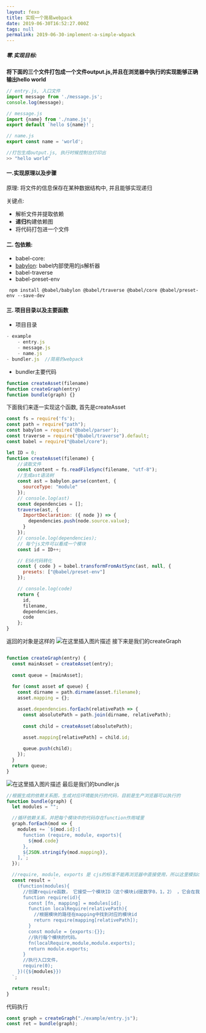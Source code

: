 ```yaml
---
layout: fexo
title: 实现一个简易webpack
date: 2019-06-30T16:52:27.000Z
tags: null
permalink: 2019-06-30-implement-a-simple-wbpack
---
```

##### 零.实现目标: 
**将下面的三个文件打包成一个文件output.js,并且在浏览器中执行的实现能够正确输出hello world**
```js
// entry.js, 入口文件
import message from './message.js';
console.log(message);

// message.js
import {name} from './name.js';
export default `hello ${name}!`;

// name.js
export const name = 'world';

//打包生成output.js, 执行时候控制台打印出
>> "hello world"
```
#### 一.实现原理以及步骤
原理: 将文件的信息保存在某种数据结构中, 并且能够实现递归

 关键点: 

*  解析文件并提取依赖
* **递归**构建依赖图
* 将代码打包进一个文件

#### 二. 包依赖:
* babel-core: 
* [babylon](https://www.npmjs.com/package/babylon): babel内部使用的js解析器
* babel-traverse
* babel-preset-env
```
 npm install @babel/babylon @babel/traverse @babel/core @babel/preset-env --save-dev
```
#### 三. 项目目录以及主要函数
* 项目目录
```js
- example
    - entry.js
    - message.js
    - name.js
- bundler.js  //简易的webpack
```
* bundler主要代码
```js
function createAsset(filename)
function createGraph(entry) 
function bundle(graph) {}
```
下面我们来逐一实现这个函数, 首先是createAsset
```js
const fs = require('fs');
const path = require("path");
const babylon = require('@babel/parser');
const traverse = require("@babel/traverse").default;
const babel = require("@babel/core");

let ID = 0;
function createAsset(filename) {
	//读取文件
	const content = fs.readFileSync(filename, "utf-8");
	//生成ast语法树
	const ast = babylon.parse(content, {
	  sourceType: "module"
	});
	// console.log(ast)
	const dependencies = [];
	traverse(ast, {
	  ImportDeclaration: ({ node }) => {
	    dependencies.push(node.source.value);
	  }
	});
	// console.log(dependencies);
	// 每个js文件可以看成一个模块
	const id = ID++;

	// ES6代码转化
	const { code } = babel.transformFromAstSync(ast, null, {
	  presets: ["@babel/preset-env"]
	});

	// console.log(code)
	return {
	  id,
	  filename,
	  dependencies,
	  code
	};
}

```
返回的对象是这样的
![在这里插入图片描述](https://img-blog.csdnimg.cn/20190325201414249.png?x-oss-process=image/watermark,type_ZmFuZ3poZW5naGVpdGk,shadow_10,text_aHR0cHM6Ly9ibG9nLmNzZG4ubmV0L3podWFueWVtYW5vbmc=,size_16,color_FFFFFF,t_70)
接下来是我们的createGraph
```js

function createGraph(entry) {
  const mainAsset = createAsset(entry);
  
  const queue = [mainAsset];
  
  for (const asset of queue) {
    const dirname = path.dirname(asset.filename);
    asset.mapping = {};

    asset.dependencies.forEach(relativePath => {
      const absolutePath = path.join(dirname, relativePath);
      
      const child = createAsset(absolutePath);

      asset.mapping[relativePath] = child.id;
      
      queue.push(child);
    });
  }
  return queue;
}
```
![在这里插入图片描述](https://img-blog.csdnimg.cn/20190325201436280.png?x-oss-process=image/watermark,type_ZmFuZ3poZW5naGVpdGk,shadow_10,text_aHR0cHM6Ly9ibG9nLmNzZG4ubmV0L3podWFueWVtYW5vbmc=,size_16,color_FFFFFF,t_70)
最后是我们的bundler.js
```js
//根据生成的依赖关系图，生成对应环境能执行的代码，目前是生产浏览器可以执行的
function bundle(graph) {
  let modules = "";

  //循环依赖关系，并把每个模块中的代码存在function作用域里
  graph.forEach(mod => {
    modules += `${mod.id}:[
      function (require, module, exports){
        ${mod.code}
      },
      ${JSON.stringify(mod.mapping)},
    ],`;
  });

  //require, module, exports 是 cjs的标准不能再浏览器中直接使用，所以这里模拟cjs模块加载，执行，导出操作。
  const result = `
    (function(modules){
      //创建require函数， 它接受一个模块ID（这个模块id是数字0，1，2） ，它会在我们上面定义 modules 中找到对应是模块.
      function require(id){
        const [fn, mapping] = modules[id];
        function localRequire(relativePath){
          //根据模块的路径在mapping中找到对应的模块id
          return require(mapping[relativePath]);
        }
        const module = {exports:{}};
        //执行每个模块的代码。
        fn(localRequire,module,module.exports);
        return module.exports;
      }
      //执行入口文件，
      require(0);
    })({${modules}})
  `;

  return result;
}
```
代码执行
```js
const graph = createGraph("./example/entry.js");
const ret = bundle(graph);
```
